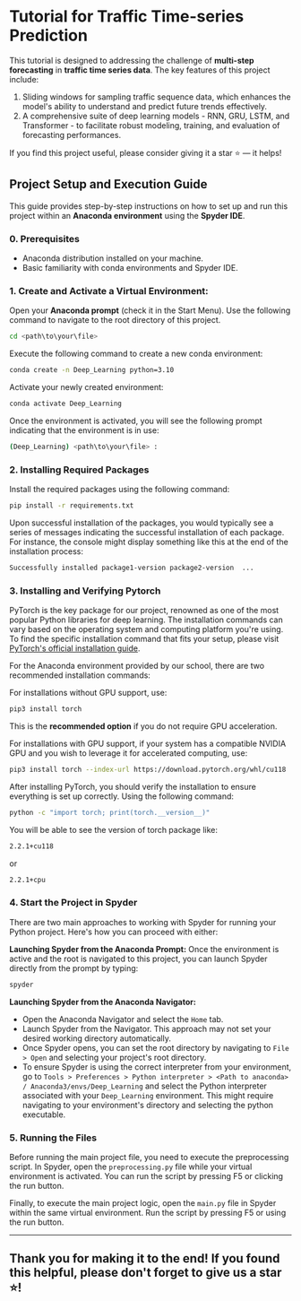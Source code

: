 # Tutorial for Traffic Time-series Prediction

This tutorial is designed to addressing the challenge of **multi-step forecasting** in **traffic time series data**. The key features of this project include:

1. Sliding windows for sampling traffic sequence data, which enhances the model's ability to understand and predict future trends effectively.
2. A comprehensive suite of deep learning models - RNN, GRU, LSTM, and Transformer - to facilitate robust modeling, training, and evaluation of forecasting performances.

If you find this project useful, please consider giving it a star :star: — it helps!

## Project Setup and Execution Guide

This guide provides step-by-step instructions on how to set up and run this project within an **Anaconda environment** using the **Spyder IDE**.

### **0. Prerequisites**

- Anaconda distribution installed on your machine.
- Basic familiarity with conda environments and Spyder IDE.

### **1. Create and Activate a Virtual Environment:**

Open your **Anaconda prompt** (check it in the Start Menu). Use the following command to navigate to the root directory of this project.

```bash
cd <path\to\your\file>
```

Execute the following command to create a new conda environment:

```bash
conda create -n Deep_Learning python=3.10
```

Activate your newly created environment:

```bash
conda activate Deep_Learning
```

Once the environment is activated, you will see the following prompt indicating that the environment is in use:

```bash
(Deep_Learning) <path\to\your\file> :
```

### 2. Installing Required Packages

Install the required packages using the following command:

```bash
pip install -r requirements.txt
```

Upon successful installation of the packages, you would typically see a series of messages indicating the successful installation of each package. For instance, the console might display something like this at the end of the installation process:

````bash
Successfully installed package1-version package2-version  ...
````

### 3. Installing and Verifying Pytorch

PyTorch is the key package for our project, renowned as one of the most popular Python libraries for deep learning. The installation commands can vary based on the operating system and computing platform you're using. To find the specific installation command that fits your setup, please visit [PyTorch&#39;s official installation guide](https://pytorch.org/get-started/locally/).

For the Anaconda environment provided by our school, there are two recommended installation commands:

For installations without GPU support, use:

````bash
pip3 install torch
````

This is the **recommended option** if you do not require GPU acceleration.

For installations with GPU support, if your system has a compatible NVIDIA GPU and you wish to leverage it for accelerated computing, use:

````bash
pip3 install torch --index-url https://download.pytorch.org/whl/cu118
````

After installing PyTorch, you should verify the installation to ensure everything is set up correctly. Using the following command:

````bash
python -c "import torch; print(torch.__version__)"
````

You will be able to see the version of torch package like:

````bash
2.2.1+cu118
````

or

````bash
2.2.1+cpu
````

### 4. Start the Project in Spyder

There are two main approaches to working with Spyder for running your Python project. Here's how you can proceed with either:

**Launching Spyder from the Anaconda Prompt:**
Once the environment is active and the root is navigated to this project, you can launch Spyder directly from the prompt by typing:

````bash
spyder
````

**Launching Spyder from the Anaconda Navigator:**

* Open the Anaconda Navigator and select the `Home` tab.
* Launch Spyder from the Navigator. This approach may not set your desired working directory automatically.
* Once Spyder opens, you can set the root directory by navigating to `File > Open` and selecting your project's root directory.
* To ensure Spyder is using the correct interpreter from your environment, go to `Tools > Preferences > Python interpreter > <Path to anaconda> / Anaconda3/envs/Deep_Learning` and select the Python interpreter associated with your `Deep_Learning` environment. This might require navigating to your environment's directory and selecting the python executable.

### 5. Running the Files

Before running the main project file, you need to execute the preprocessing script. In Spyder, open the `preprocessing.py` file while your virtual environment is activated. You can run the script by pressing F5 or clicking the run button.

Finally, to execute the main project logic, open the `main.py` file in Spyder within the same virtual environment. Run the script by pressing F5 or using the run button.

---

Thank you for making it to the end! If you found this helpful, please don't forget to give us a star :star:!
------------------------------------------------------------------------------------------------------



